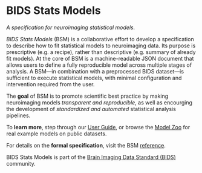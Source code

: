 BIDS Stats Models
=========

*A specification for neuroimaging statistical models.*

*BIDS Stats Models* (BSM) is a collaborative effort to develop a specification to describe how to fit statistical models to neuroimaging data. Its purpose is prescriptive (e.g. a recipe), rather than descriptive (e.g. summary of already fit models). At the core of BSM is a machine-readable JSON document that allows users to define a fully reproducible model across multiple stages of analysis. A BSM—in combination with a preprocessed BIDS dataset—is sufficient to execute statistical models, with minimal configuration and intervention required from the user. 

The **goal** of BSM is to promote scientific best practice by making neuroimaging models *transparent and reproducible*, as well as encourging the development of *standardized and automated* statistical analysis pipelines.

To **learn more**, step through our [User Guide](intro.md), or browse the [Model Zoo](model-zoo.md) for real example models on public datasets.

For details on the **formal specification**, visit the BSM [reference](reference.rst).

BIDS Stats Models is part of the [Brain Imaging Data Standard (BIDS)](https://bids.neuroimaging.io/index.html) community. 